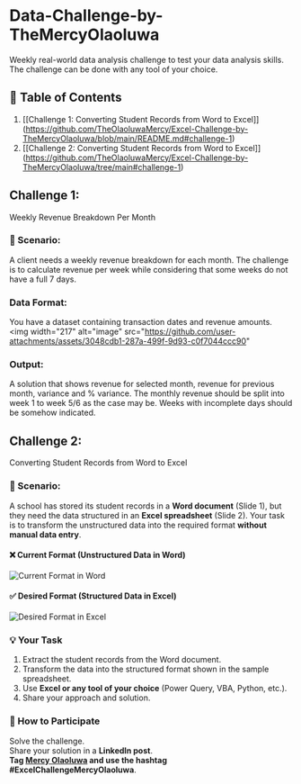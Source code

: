 # Data-Challenge-by-TheMercyOlaoluwa
Weekly real-world data analysis challenge to test your data analysis skills. The challenge can be done with any tool of your choice. 
## 📖 Table of Contents 
1. [[Challenge 1: Converting Student Records from Word to Excel]] (https://github.com/TheOlaoluwaMercy/Excel-Challenge-by-TheMercyOlaoluwa/blob/main/README.md#challenge-1)
2. [[Challenge 2: Converting Student Records from Word to Excel]] (https://github.com/TheOlaoluwaMercy/Excel-Challenge-by-TheMercyOlaoluwa/tree/main#challenge-1)
## Challenge 1:
Weekly Revenue Breakdown Per Month
### 📝 Scenario: 
A client needs a weekly revenue breakdown for each month. The challenge is to calculate revenue per week while considering that some weeks do not have a full 7 days.
### Data Format:
You have a dataset containing transaction dates and revenue amounts. 
<img width="217" alt="image" src="https://github.com/user-attachments/assets/3048cdb1-287a-499f-9d93-c0f7044ccc90" 
### Output:
A solution that shows revenue for selected month, revenue for previous month, variance and % variance. The monthly revenue should be split into week 1 to week 5/6 as the case may be. Weeks with incomplete days should be somehow indicated. 

## Challenge 2: 
Converting Student Records from Word to Excel
### 📝 Scenario: 
A school has stored its student records in a **Word document** (Slide 1), but they need the data structured in an **Excel spreadsheet** (Slide 2). Your task is to transform the unstructured data into the required format **without manual data entry**. 
#### ❌ Current Format (Unstructured Data in Word) 
![Current Format in Word](https://github.com/user-attachments/assets/a12bc480-8358-4121-ad62-2d4c4e0245ab)
#### ✅ Desired Format (Structured Data in Excel)  
![Desired Format in Excel](https://github.com/user-attachments/assets/c08af47c-bc1f-42c4-b411-eeb1641395da)
### 💡 Your Task  
1. Extract the student records from the Word document.  
2. Transform the data into the structured format shown in the sample spreadsheet.  
3. Use **Excel or any tool of your choice** (Power Query, VBA, Python, etc.).  
4. Share your approach and solution.
### 📢 How to Participate  
Solve the challenge.  
Share your solution in a **LinkedIn post**.  
**Tag [Mercy Olaoluwa](https://www.linkedin.com/in/theolaoluwamercy/) and use the hashtag #ExcelChallengeMercyOlaoluwa**.  
